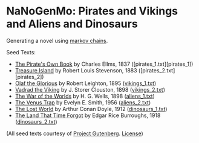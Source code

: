 # NaNoGenMo: Pirates and Vikings and Aliens and Dinosaurs

Generating a novel using [markov chains][markov-chain].

Seed Texts:
 * [The Pirate's Own Book][pirates-own-book] by Charles Ellms, 1837 ([pirates_1.txt][pirates_1])
 * [Treasure Island][treas-isle] by Robert Louis Stevenson, 1883 ([pirates_2.txt][pirates_2])
 * [Olaf the Glorious][olaf-viking] by Robert Leighton, 1895 ([vikings_1.txt][vikings_1])
 * [Vadrad the Viking][vadrad-viking] by J. Storer Clouston, 1898 ([vikings_2.txt][vikings_2])
 * [The War of the Worlds][war-of-worlds] by H. G. Wells, 1898 ([aliens_1.txt][aliens_1])
 * [The Venus Trap][venus-trap] by Evelyn E. Smith, 1956 ([aliens_2.txt][aliens_2])
 * [The Lost World][lost-world] by Arthur Conan Doyle, 1912 ([dinosaurs_1.txt][dinosaurs_1])
 * [The Land That Time Forgot][time-forgot] by Edgar Rice Burroughs, 1918 ([dinosaurs_2.txt][dinosaurs_2])


 (All seed texts courtesy of [Project Gutenberg][proj-gut]. [License][proj-gut-license])

[markov-chain]: http://en.wikipedia.org/wiki/Markov_chain
[pirates-own-book]: http://www.gutenberg.org/ebooks/12216
[pirate_1]: ./seed_text/pirates_1.txt
[treas-isle]: http://www.gutenberg.org/ebooks/120
[pirate_2]: ./seed_text/pirates_2.txt
[olaf-viking]: http://www.gutenberg.org/ebooks/9415
[vikings_1]: ./seed_text/vikings_1.txt
[vadrad-viking]: http://www.gutenberg.org/ebooks/5120
[vikings_2]: ./seed_text/vikings_2.txt
[war-of-worlds]: http://www.gutenberg.org/ebooks/36
[aliens_1]: ./seed_text/aliens_1.txt
[venus-trap]: http://www.gutenberg.org/ebooks/31583
[aliens_2]: ./seed_text/aliens_2.txt
[lost-world]: http://www.gutenberg.org/ebooks/139
[dinosaurs_1]: ./seed_text/dinosaurs_1.txt
[time-forgot]: http://www.gutenberg.org/ebooks/551
[dinosaurs_2]: ./seed_text/dinosaurs_2.txt
[proj-gut]: http://www.gutenberg.org/
[proj-gut-license]: project_gutenberg_license.md
